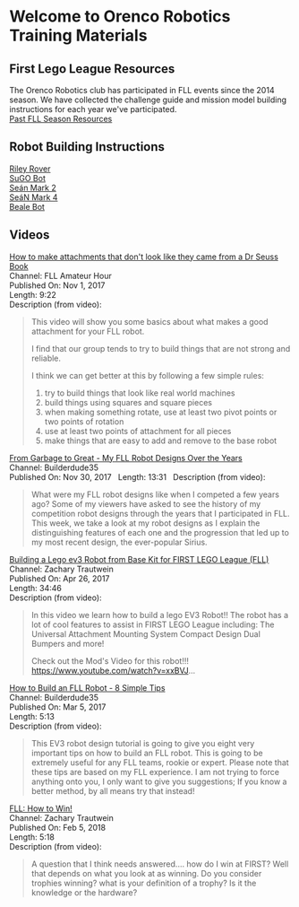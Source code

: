 # Welcome to Orenco Robotics Training Materials

## First Lego League Resources
The Orenco Robotics club has participated in FLL events since the 2014 season.  We have collected the challenge guide and mission model building instructions for each year we've participated.  
[Past FLL Season Resources](fll-resources.md)  

<!---
### Instruction Outlines
[Intro to EV3 Robots](Intro_to_EV3.md)
[Advanced EV3 Robotics](Advanced_LEGO_EV3.md)
-->
## Robot Building Instructions
[Riley Rover](Models/RileyRover/BuildingInstructions.html)  
[SuGO Bot](Models/SuGO/BuildingInstructions.html)  
[Seán Mark 2](Models/Seán_2.0.pdf)  
[SeáN Mark 4](Models/Seán-Mark4.pdf)  
[Beale Bot](Models/BealeBot.pdf)  

## Videos
[How to make attachments that don't look like they came from a Dr Seuss Book](https://youtu.be/pVdIsn17uc0)  
Channel: FLL Amateur Hour  
Published On: Nov 1, 2017  
Length: 9:22  
Description (from video):  
>This video will show you some basics about what makes a good attachment for your FLL robot.
>
>I find that our group tends to try to build things that are not strong and reliable.
>
>I think we can get better at this by following a few simple rules:
>
>1) try to build things that look like real world machines
>2) build things using squares and square pieces
>3) when making something rotate, use at least two pivot points or two points of rotation
>4) use at least two points of attachment for all pieces
>5) make things that are easy to add and remove to the base robot

[From Garbage to Great - My FLL Robot Designs Over the Years](https://youtu.be/gDlTo277MNo)  
Channel: Builderdude35  
Published On: Nov 30, 2017  
Length: 13:31  
Description (from video):
>What were my FLL robot designs like when I competed a few years ago? Some of my viewers have asked to see the history of my competition robot designs through the years that I participated in FLL. This week, we take a look at my robot designs as I explain the distinguishing features of each one and the progression that led up to my most recent design, the ever-popular Sirius.  

[Building a Lego ev3 Robot from Base Kit for FIRST LEGO League (FLL)](https://youtu.be/0DPMt2pMabU)  
Channel: Zachary Trautwein  
Published On: Apr 26, 2017  
Length: 34:46  
Description (from video):  
>In this video we learn how to build a lego EV3 Robot!!
>The robot has a lot of cool features to assist in FIRST LEGO League including:
>The Universal Attachment Mounting System
>Compact Design
>Dual Bumpers
>and more!
>
>Check out the Mod's Video for this robot!!! https://www.youtube.com/watch?v=xxBVJ...

[How to Build an FLL Robot - 8 Simple Tips](https://youtu.be/N5fzepIrFw8)  
Channel: Builderdude35  
Published On: Mar 5, 2017  
Length: 5:13  
Description (from video):  
>This EV3 robot design tutorial is going to give you eight very important tips on how to build an FLL robot. This is going to be extremely useful for any FLL teams, rookie or expert. Please note that these tips are based on my FLL experience. I am not trying to force anything onto you, I only want to give you suggestions; If you know a better method, by all means try that instead!

[FLL: How to Win!](https://youtu.be/Y0BQyFaqX8o)  
Channel: Zachary Trautwein  
Published On: Feb 5, 2018  
Length: 5:18  
Description (from video):  
>A question that I think needs answered.... how do I win at FIRST? Well that depends on what you look at as winning. Do you consider trophies winning? what is your definition of a trophy? Is it the knowledge or the hardware?

